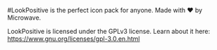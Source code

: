 #LookPositive
is the perfect icon pack for anyone. Made with ❤️ by Microwave.

LookPositive is licensed under the GPLv3 license. Learn about it here: https://www.gnu.org/licenses/gpl-3.0.en.html
